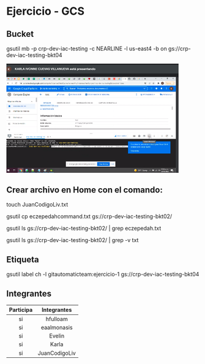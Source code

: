 # Ejercicio - GCS

## Bucket
gsutil mb -p crp-dev-iac-testing -c NEARLINE -l us-east4 -b on gs://crp-dev-iac-testing-bkt04

<img src="image2.png" width="450">

## Crear archivo en Home con el comando:

touch JuanCodigoLiv.txt



gsutil cp eczepedahcommand.txt gs://crp-dev-iac-testing-bkt02/

gsutil ls gs://crp-dev-iac-testing-bkt02/ | grep eczepedah.txt

gsutil ls gs://crp-dev-iac-testing-bkt02/ | grep -v txt



## Etiqueta

gsutil label ch -l gitautomaticteam:ejercicio-1 gs://crp-dev-iac-testing-bkt04

## Integrantes

| Participa | Integrantes |
| :-------: | :-------------: |
| si        |hfulloam         |
| si        |eaalmonasis      | 
| si        |Evelin           | 
| si        |Karla            | 
| si        |JuanCodigoLiv    |
